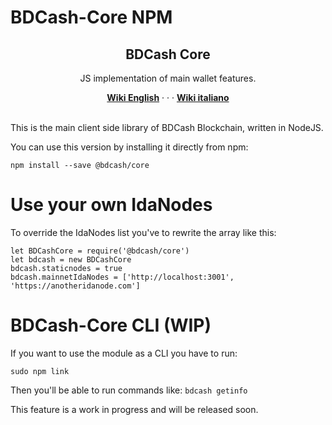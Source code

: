 # BDCash-Core NPM

<h2 style="text-align: center;"><a id="user-content-bdcash-identity-framework" class="anchor" href="https://github.com/BDCashProtocol/bdcash-identity-framework/new/master?readme=1#bdcash-identity-framework" aria-hidden="true"></a><strong>BDCash Core</strong></h2>
<p style="text-align: center;">JS implementation of main wallet features.</p>
<p style="text-align: center;"><a title="English &mdash; BDCash Wiki" href="https://en.bdcash.wiki/core/" target="_blank" rel="nofollow noopener"><strong>Wiki English</strong></a>&nbsp;&middot; &middot; &middot;&nbsp;<a title="Italiano &mdash; BDCash Wiki" href="https://it.bdcash.wiki/core/" target="_blank" rel="nofollow noopener"><strong>Wiki italiano</strong></a></p>

<br>This is the main client side library of BDCash Blockchain, written in NodeJS.

You can use this version by installing it directly from npm:

```npm install --save @bdcash/core```

# Use your own IdaNodes

To override the IdaNodes list you've to rewrite the array like this:

```
let BDCashCore = require('@bdcash/core')
let bdcash = new BDCashCore
bdcash.staticnodes = true
bdcash.mainnetIdaNodes = ['http://localhost:3001', 'https://anotheridanode.com']
```

# BDCash-Core CLI (WIP)

If you want to use the module as a CLI you have to run:

```sudo npm link```

Then you'll be able to run commands like:
```bdcash getinfo```

This feature is a work in progress and will be released soon.
